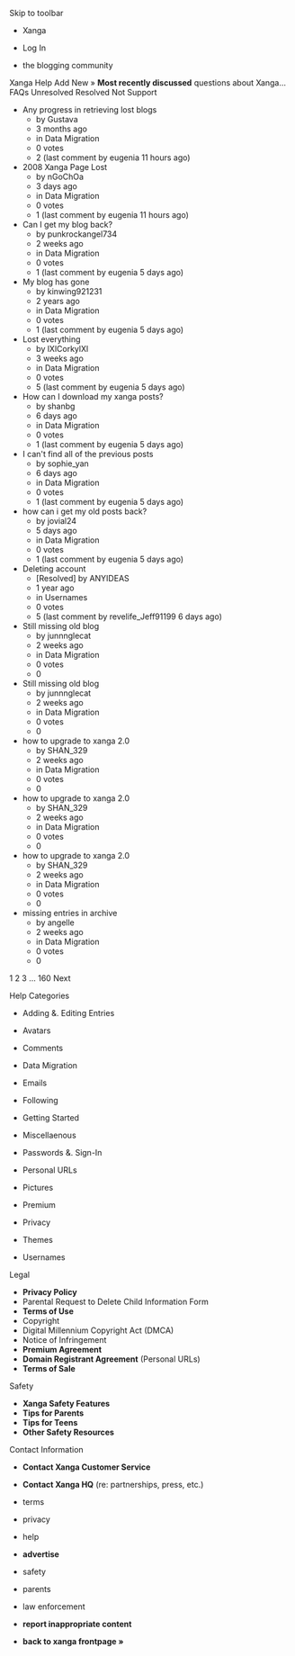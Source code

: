 Skip to toolbar

*   Xanga

*   Log In

*   the blogging community

Xanga Help Add New » **Most recently discussed** questions about Xanga… FAQs Unresolved Resolved Not Support

*   Any progress in retrieving lost blogs
    *   by Gustava
    *   3 months ago
    *   in Data Migration
    *   0 votes
    *   2 (last comment by eugenia 11 hours ago)
*   2008 Xanga Page Lost
    *   by nGoChOa
    *   3 days ago
    *   in Data Migration
    *   0 votes
    *   1 (last comment by eugenia 11 hours ago)
*   Can I get my blog back?
    *   by punkrockangel734
    *   2 weeks ago
    *   in Data Migration
    *   0 votes
    *   1 (last comment by eugenia 5 days ago)
*   My blog has gone
    *   by kinwing921231
    *   2 years ago
    *   in Data Migration
    *   0 votes
    *   1 (last comment by eugenia 5 days ago)
*   Lost everything
    *   by lXlCorkylXl
    *   3 weeks ago
    *   in Data Migration
    *   0 votes
    *   5 (last comment by eugenia 5 days ago)
*   How can I download my xanga posts?
    *   by shanbg
    *   6 days ago
    *   in Data Migration
    *   0 votes
    *   1 (last comment by eugenia 5 days ago)
*   I can't find all of the previous posts
    *   by sophie\_yan
    *   6 days ago
    *   in Data Migration
    *   0 votes
    *   1 (last comment by eugenia 5 days ago)
*   how can i get my old posts back?
    *   by jovial24
    *   5 days ago
    *   in Data Migration
    *   0 votes
    *   1 (last comment by eugenia 5 days ago)
*   Deleting account
    *   \[Resolved\] by ANYIDEAS
    *   1 year ago
    *   in Usernames
    *   0 votes
    *   5 (last comment by revelife\_Jeff91199 6 days ago)
*   Still missing old blog
    *   by junnnglecat
    *   2 weeks ago
    *   in Data Migration
    *   0 votes
    *   0
*   Still missing old blog
    *   by junnnglecat
    *   2 weeks ago
    *   in Data Migration
    *   0 votes
    *   0
*   how to upgrade to xanga 2.0
    *   by SHAN\_329
    *   2 weeks ago
    *   in Data Migration
    *   0 votes
    *   0
*   how to upgrade to xanga 2.0
    *   by SHAN\_329
    *   2 weeks ago
    *   in Data Migration
    *   0 votes
    *   0
*   how to upgrade to xanga 2.0
    *   by SHAN\_329
    *   2 weeks ago
    *   in Data Migration
    *   0 votes
    *   0
*   missing entries in archive
    *   by angelle
    *   2 weeks ago
    *   in Data Migration
    *   0 votes
    *   0

1 2 3 ... 160 Next

Help Categories

*   Adding &. Editing Entries
*   Avatars
*   Comments
*   Data Migration
*   Emails
*   Following
*   Getting Started
*   Miscellaenous

*   Passwords &. Sign-In
*   Personal URLs
*   Pictures
*   Premium
*   Privacy
*   Themes
*   Usernames

Legal

*   **Privacy Policy**
*   Parental Request to Delete Child Information Form
*   **Terms of Use**
*   Copyright
*   Digital Millennium Copyright Act (DMCA)
*   Notice of Infringement
*   **Premium Agreement**
*   **Domain Registrant Agreement** (Personal URLs)
*   **Terms of Sale**

Safety

*   **Xanga Safety Features**
*   **Tips for Parents**
*   **Tips for Teens**
*   **Other Safety Resources**

Contact Information

*   **Contact Xanga Customer Service**
*   **Contact Xanga HQ** (re: partnerships, press, etc.)

*   terms
*   privacy
*   help
*   **advertise**

*   safety
*   parents
*   law enforcement
*   **report inappropriate content**

*   **back to xanga frontpage »**